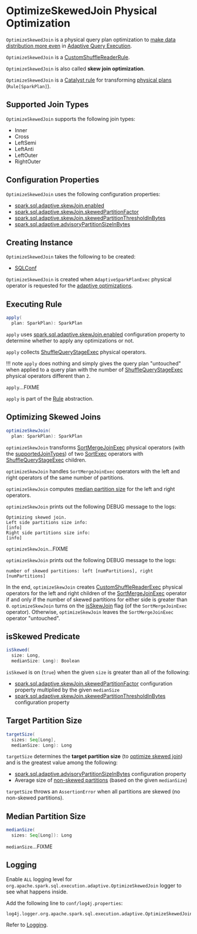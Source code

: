 # OptimizeSkewedJoin Physical Optimization

`OptimizeSkewedJoin` is a physical query plan optimization to [make data distribution more even](#apply) in [Adaptive Query Execution](../adaptive-query-execution/index.md).

`OptimizeSkewedJoin` is a [CustomShuffleReaderRule](CustomShuffleReaderRule.md).

`OptimizeSkewedJoin` is also called **skew join optimization**.

`OptimizeSkewedJoin` is a [Catalyst rule](../catalyst/Rule.md) for transforming [physical plans](../physical-operators/SparkPlan.md) (`Rule[SparkPlan]`).

## <span id="supportedJoinTypes"> Supported Join Types

`OptimizeSkewedJoin` supports the following join types:

* Inner
* Cross
* LeftSemi
* LeftAnti
* LeftOuter
* RightOuter

## Configuration Properties

`OptimizeSkewedJoin` uses the following configuration properties:

* [spark.sql.adaptive.skewJoin.enabled](../configuration-properties.md#spark.sql.adaptive.skewJoin.enabled)
* [spark.sql.adaptive.skewJoin.skewedPartitionFactor](../configuration-properties.md#spark.sql.adaptive.skewJoin.skewedPartitionFactor)
* [spark.sql.adaptive.skewJoin.skewedPartitionThresholdInBytes](../configuration-properties.md#spark.sql.adaptive.skewJoin.skewedPartitionThresholdInBytes)
* [spark.sql.adaptive.advisoryPartitionSizeInBytes](../configuration-properties.md#spark.sql.adaptive.advisoryPartitionSizeInBytes) 

## Creating Instance

`OptimizeSkewedJoin` takes the following to be created:

* <span id="conf"> [SQLConf](../SQLConf.md)

`OptimizeSkewedJoin` is created when `AdaptiveSparkPlanExec` physical operator is requested for the [adaptive optimizations](../adaptive-query-execution/AdaptiveSparkPlanExec.md#queryStageOptimizerRules).

## <span id="apply"> Executing Rule

```scala
apply(
  plan: SparkPlan): SparkPlan
```

`apply` uses [spark.sql.adaptive.skewJoin.enabled](../configuration-properties.md#spark.sql.adaptive.skewJoin.enabled) configuration property to determine whether to apply any optimizations or not.

`apply` collects [ShuffleQueryStageExec](../adaptive-query-execution/ShuffleQueryStageExec.md) physical operators.

!!! note
    `apply` does nothing and simply gives the query plan "untouched" when applied to a query plan with the number of [ShuffleQueryStageExec](../adaptive-query-execution/ShuffleQueryStageExec.md) physical operators different than `2`.

`apply`...FIXME

`apply` is part of the [Rule](../catalyst/Rule.md#apply) abstraction.

## <span id="optimizeSkewJoin"> Optimizing Skewed Joins

```scala
optimizeSkewJoin(
  plan: SparkPlan): SparkPlan
```

`optimizeSkewJoin` transforms [SortMergeJoinExec](../physical-operators/SortMergeJoinExec.md) physical operators (with the [supportedJoinTypes](#supportedJoinTypes)) of two [SortExec](../physical-operators/SortExec.md) operators with [ShuffleQueryStageExec](../adaptive-query-execution/ShuffleQueryStageExec.md) children.

`optimizeSkewJoin` handles `SortMergeJoinExec` operators with the left and right operators of the same number of partitions.

`optimizeSkewJoin` computes [median partition size](#medianSize) for the left and right operators.

`optimizeSkewJoin` prints out the following DEBUG message to the logs:

```text
Optimizing skewed join.
Left side partitions size info:
[info]
Right side partitions size info:
[info]
```

`optimizeSkewJoin`...FIXME

`optimizeSkewJoin` prints out the following DEBUG message to the logs:

```text
number of skewed partitions: left [numPartitions], right [numPartitions]
```

In the end, `optimizeSkewJoin` creates [CustomShuffleReaderExec](../physical-operators/CustomShuffleReaderExec.md) physical operators for the left and right children of the [SortMergeJoinExec](../physical-operators/SortMergeJoinExec.md) operator if and only if the number of skewed partitions for either side is greater than `0`. `optimizeSkewJoin` turns on the [isSkewJoin](../physical-operators/SortMergeJoinExec.md#isSkewJoin) flag (of the `SortMergeJoinExec` operator). Otherwise, `optimizeSkewJoin` leaves the `SortMergeJoinExec` operator "untouched".

## <span id="isSkewed"> isSkewed Predicate

```scala
isSkewed(
  size: Long,
  medianSize: Long): Boolean
```

`isSkewed` is on (`true`) when the given `size` is greater than all of the following:

* [spark.sql.adaptive.skewJoin.skewedPartitionFactor](../configuration-properties.md#spark.sql.adaptive.skewJoin.skewedPartitionFactor) configuration property multiplied by the given `medianSize`
* [spark.sql.adaptive.skewJoin.skewedPartitionThresholdInBytes](../configuration-properties.md#spark.sql.adaptive.skewJoin.skewedPartitionThresholdInBytes) configuration property

## <span id="targetSize"> Target Partition Size

```scala
targetSize(
  sizes: Seq[Long],
  medianSize: Long): Long
```

`targetSize` determines the **target partition size** (to [optimize skewed join](#optimizeSkewJoin)) and is the greatest value among the following:

* [spark.sql.adaptive.advisoryPartitionSizeInBytes](../configuration-properties.md#spark.sql.adaptive.advisoryPartitionSizeInBytes) configuration property
* Average size of [non-skewed partitions](#isSkewed) (based on the given `medianSize`)

`targetSize` throws an `AssertionError` when all partitions are skewed (no non-skewed partitions).

## <span id="medianSize"> Median Partition Size

```scala
medianSize(
  sizes: Seq[Long]): Long
```

`medianSize`...FIXME

## Logging

Enable `ALL` logging level for `org.apache.spark.sql.execution.adaptive.OptimizeSkewedJoin` logger to see what happens inside.

Add the following line to `conf/log4j.properties`:

```text
log4j.logger.org.apache.spark.sql.execution.adaptive.OptimizeSkewedJoin=ALL
```

Refer to [Logging](../spark-logging.md).
